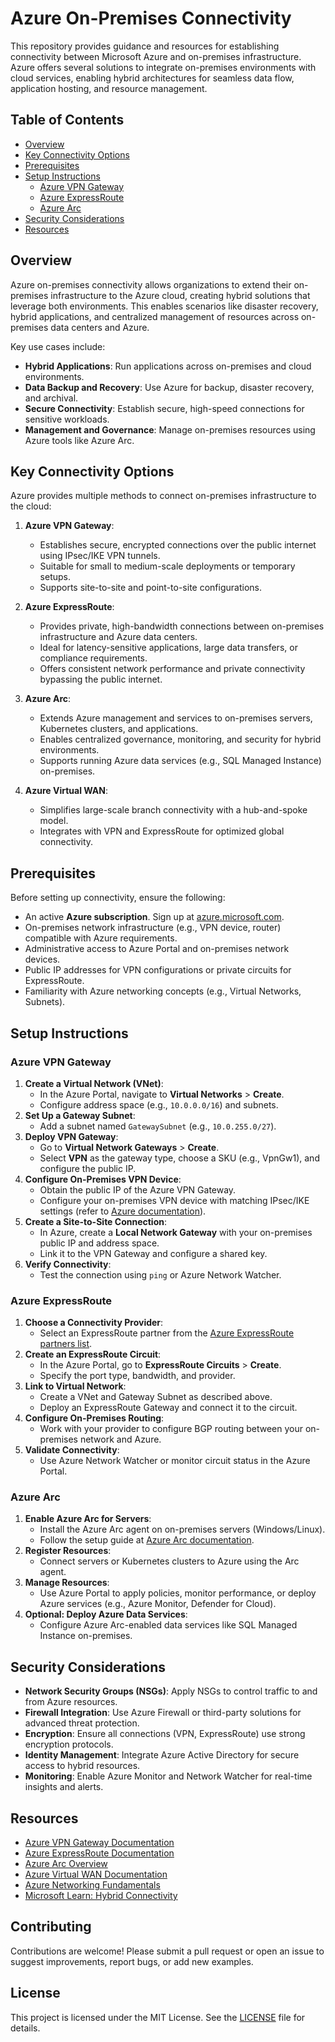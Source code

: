 # Azure On-Premises Connectivity

This repository provides guidance and resources for establishing connectivity between Microsoft Azure and on-premises infrastructure. Azure offers several solutions to integrate on-premises environments with cloud services, enabling hybrid architectures for seamless data flow, application hosting, and resource management.

## Table of Contents
- [Overview](#overview)
- [Key Connectivity Options](#key-connectivity-options)
- [Prerequisites](#prerequisites)
- [Setup Instructions](#setup-instructions)
  - [Azure VPN Gateway](#azure-vpn-gateway)
  - [Azure ExpressRoute](#azure-expressroute)
  - [Azure Arc](#azure-arc)
- [Security Considerations](#security-considerations)
- [Resources](#resources)

## Overview
Azure on-premises connectivity allows organizations to extend their on-premises infrastructure to the Azure cloud, creating hybrid solutions that leverage both environments. This enables scenarios like disaster recovery, hybrid applications, and centralized management of resources across on-premises data centers and Azure.

Key use cases include:
- **Hybrid Applications**: Run applications across on-premises and cloud environments.
- **Data Backup and Recovery**: Use Azure for backup, disaster recovery, and archival.
- **Secure Connectivity**: Establish secure, high-speed connections for sensitive workloads.
- **Management and Governance**: Manage on-premises resources using Azure tools like Azure Arc.

## Key Connectivity Options
Azure provides multiple methods to connect on-premises infrastructure to the cloud:

1. **Azure VPN Gateway**:
   - Establishes secure, encrypted connections over the public internet using IPsec/IKE VPN tunnels.
   - Suitable for small to medium-scale deployments or temporary setups.
   - Supports site-to-site and point-to-site configurations.

2. **Azure ExpressRoute**:
   - Provides private, high-bandwidth connections between on-premises infrastructure and Azure data centers.
   - Ideal for latency-sensitive applications, large data transfers, or compliance requirements.
   - Offers consistent network performance and private connectivity bypassing the public internet.

3. **Azure Arc**:
   - Extends Azure management and services to on-premises servers, Kubernetes clusters, and applications.
   - Enables centralized governance, monitoring, and security for hybrid environments.
   - Supports running Azure data services (e.g., SQL Managed Instance) on-premises.

4. **Azure Virtual WAN**:
   - Simplifies large-scale branch connectivity with a hub-and-spoke model.
   - Integrates with VPN and ExpressRoute for optimized global connectivity.

## Prerequisites
Before setting up connectivity, ensure the following:
- An active **Azure subscription**. Sign up at [azure.microsoft.com](https://azure.microsoft.com).
- On-premises network infrastructure (e.g., VPN device, router) compatible with Azure requirements.
- Administrative access to Azure Portal and on-premises network devices.
- Public IP addresses for VPN configurations or private circuits for ExpressRoute.
- Familiarity with Azure networking concepts (e.g., Virtual Networks, Subnets).

## Setup Instructions

### Azure VPN Gateway
1. **Create a Virtual Network (VNet)**:
   - In the Azure Portal, navigate to **Virtual Networks** > **Create**.
   - Configure address space (e.g., `10.0.0.0/16`) and subnets.
2. **Set Up a Gateway Subnet**:
   - Add a subnet named `GatewaySubnet` (e.g., `10.0.255.0/27`).
3. **Deploy VPN Gateway**:
   - Go to **Virtual Network Gateways** > **Create**.
   - Select **VPN** as the gateway type, choose a SKU (e.g., VpnGw1), and configure the public IP.
4. **Configure On-Premises VPN Device**:
   - Obtain the public IP of the Azure VPN Gateway.
   - Configure your on-premises VPN device with matching IPsec/IKE settings (refer to [Azure documentation](https://learn.microsoft.com/en-us/azure/vpn-gateway/vpn-gateway-about-vpn-devices)).
5. **Create a Site-to-Site Connection**:
   - In Azure, create a **Local Network Gateway** with your on-premises public IP and address space.
   - Link it to the VPN Gateway and configure a shared key.
6. **Verify Connectivity**:
   - Test the connection using `ping` or Azure Network Watcher.

### Azure ExpressRoute
1. **Choose a Connectivity Provider**:
   - Select an ExpressRoute partner from the [Azure ExpressRoute partners list](https://learn.microsoft.com/en-us/azure/expressroute/expressroute-locations).
2. **Create an ExpressRoute Circuit**:
   - In the Azure Portal, go to **ExpressRoute Circuits** > **Create**.
   - Specify the port type, bandwidth, and provider.
3. **Link to Virtual Network**:
   - Create a VNet and Gateway Subnet as described above.
   - Deploy an ExpressRoute Gateway and connect it to the circuit.
4. **Configure On-Premises Routing**:
   - Work with your provider to configure BGP routing between your on-premises network and Azure.
5. **Validate Connectivity**:
   - Use Azure Network Watcher or monitor circuit status in the Azure Portal.

### Azure Arc
1. **Enable Azure Arc for Servers**:
   - Install the Azure Arc agent on on-premises servers (Windows/Linux).
   - Follow the setup guide at [Azure Arc documentation](https://learn.microsoft.com/en-us/azure/azure-arc/servers/overview).
2. **Register Resources**:
   - Connect servers or Kubernetes clusters to Azure using the Arc agent.
3. **Manage Resources**:
   - Use Azure Portal to apply policies, monitor performance, or deploy Azure services (e.g., Azure Monitor, Defender for Cloud).
4. **Optional: Deploy Azure Data Services**:
   - Configure Azure Arc-enabled data services like SQL Managed Instance on-premises.

## Security Considerations
- **Network Security Groups (NSGs)**: Apply NSGs to control traffic to and from Azure resources.
- **Firewall Integration**: Use Azure Firewall or third-party solutions for advanced threat protection.
- **Encryption**: Ensure all connections (VPN, ExpressRoute) use strong encryption protocols.
- **Identity Management**: Integrate Azure Active Directory for secure access to hybrid resources.
- **Monitoring**: Enable Azure Monitor and Network Watcher for real-time insights and alerts.

## Resources
- [Azure VPN Gateway Documentation](https://learn.microsoft.com/en-us/azure/vpn-gateway/)
- [Azure ExpressRoute Documentation](https://learn.microsoft.com/en-us/azure/expressroute/)
- [Azure Arc Overview](https://learn.microsoft.com/en-us/azure/azure-arc/)
- [Azure Virtual WAN Documentation](https://learn.microsoft.com/en-us/azure/virtual-wan/)
- [Azure Networking Fundamentals](https://learn.microsoft.com/en-us/azure/networking/fundamentals/)
- [Microsoft Learn: Hybrid Connectivity](https://learn.microsoft.com/en-us/training/paths/azure-administrator-hybrid-environments/)

## Contributing
Contributions are welcome! Please submit a pull request or open an issue to suggest improvements, report bugs, or add new examples.

## License
This project is licensed under the MIT License. See the [LICENSE](LICENSE) file for details.
